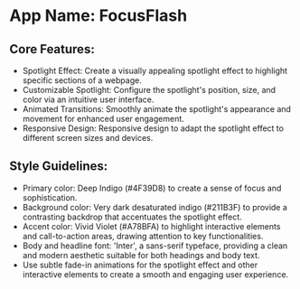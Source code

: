 # **App Name**: FocusFlash

## Core Features:

- Spotlight Effect: Create a visually appealing spotlight effect to highlight specific sections of a webpage.
- Customizable Spotlight: Configure the spotlight's position, size, and color via an intuitive user interface.
- Animated Transitions: Smoothly animate the spotlight's appearance and movement for enhanced user engagement.
- Responsive Design: Responsive design to adapt the spotlight effect to different screen sizes and devices.

## Style Guidelines:

- Primary color: Deep Indigo (#4F39D8) to create a sense of focus and sophistication.
- Background color: Very dark desaturated indigo (#211B3F) to provide a contrasting backdrop that accentuates the spotlight effect.
- Accent color: Vivid Violet (#A78BFA) to highlight interactive elements and call-to-action areas, drawing attention to key functionalities.
- Body and headline font: 'Inter', a sans-serif typeface, providing a clean and modern aesthetic suitable for both headings and body text.
- Use subtle fade-in animations for the spotlight effect and other interactive elements to create a smooth and engaging user experience.
